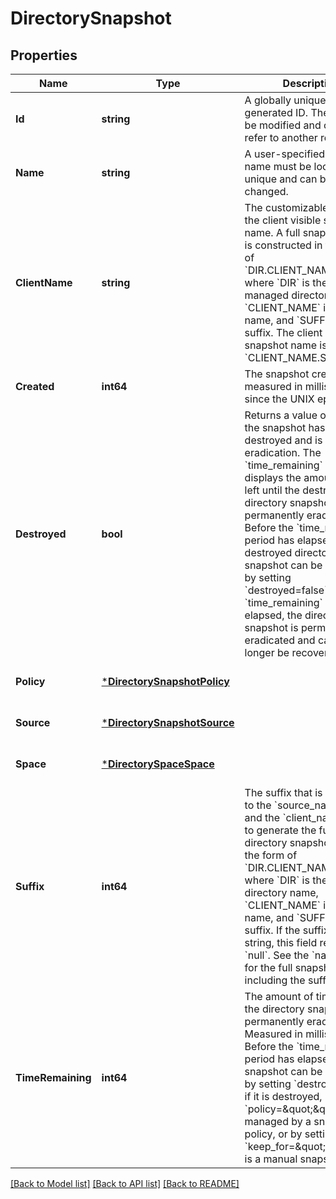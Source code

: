 # DirectorySnapshot

## Properties
Name | Type | Description | Notes
------------ | ------------- | ------------- | -------------
**Id** | **string** | A globally unique, system-generated ID. The ID cannot be modified and cannot refer to another resource. | [optional] [default to null]
**Name** | **string** | A user-specified name. The name must be locally unique and can be changed. | [optional] [default to null]
**ClientName** | **string** | The customizable portion of the client visible snapshot name. A full snapshot name is constructed in the form of &#x60;DIR.CLIENT_NAME.SUFFIX&#x60; where &#x60;DIR&#x60; is the full managed directory name, &#x60;CLIENT_NAME&#x60; is the client name, and &#x60;SUFFIX&#x60; is the suffix. The client visible snapshot name is &#x60;CLIENT_NAME.SUFFIX&#x60;. | [optional] [default to null]
**Created** | **int64** | The snapshot creation time, measured in milliseconds since the UNIX epoch. | [optional] [default to null]
**Destroyed** | **bool** | Returns a value of &#x60;true&#x60; if the snapshot has been destroyed and is pending eradication. The &#x60;time_remaining&#x60; value displays the amount of time left until the destroyed directory snapshot is permanently eradicated. Before the &#x60;time_remaining&#x60; period has elapsed, the destroyed directory snapshot can be recovered by setting &#x60;destroyed&#x3D;false&#x60;. Once the &#x60;time_remaining&#x60; period has elapsed, the directory snapshot is permanently eradicated and can no longer be recovered. | [optional] [default to null]
**Policy** | [***DirectorySnapshotPolicy**](DirectorySnapshot_policy.md) |  | [optional] [default to null]
**Source** | [***DirectorySnapshotSource**](DirectorySnapshot_source.md) |  | [optional] [default to null]
**Space** | [***DirectorySpaceSpace**](DirectorySpace_space.md) |  | [optional] [default to null]
**Suffix** | **int64** | The suffix that is appended to the &#x60;source_name&#x60; value and the &#x60;client_name&#x60; value to generate the full directory snapshot name in the form of &#x60;DIR.CLIENT_NAME.SUFFIX&#x60; where &#x60;DIR&#x60; is the managed directory name, &#x60;CLIENT_NAME&#x60; is the client name, and &#x60;SUFFIX&#x60; is the suffix. If the suffix is a string, this field returns &#x60;null&#x60;. See the &#x60;name&#x60; value for the full snapshot name including the suffix. | [optional] [default to null]
**TimeRemaining** | **int64** | The amount of time left until the directory snapshot is permanently eradicated. Measured in milliseconds. Before the &#x60;time_remaining&#x60; period has elapsed, the snapshot can be recovered by setting &#x60;destroyed&#x3D;false&#x60; if it is destroyed, by setting &#x60;policy&#x3D;\&quot;\&quot;&#x60; if it is managed by a snapshot policy, or by setting &#x60;keep_for&#x3D;\&quot;\&quot;&#x60; if it is a manual snapshot. | [optional] [default to null]

[[Back to Model list]](../README.md#documentation-for-models) [[Back to API list]](../README.md#documentation-for-api-endpoints) [[Back to README]](../README.md)

